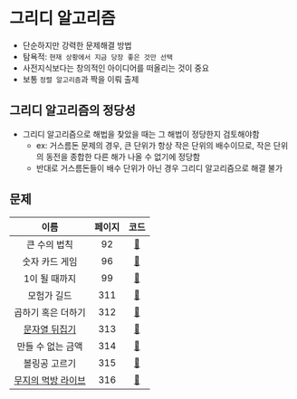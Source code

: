 # 그리디 알고리즘

- 단순하지만 강력한 문제해결 방법
- 탐욕적: `현재 상황에서 지금 당장 좋은 것만 선택`
- 사전지식보다는 창의적인 아이디어를 떠올리는 것이 중요
- 보통 `정렬 알고리즘`과 짝을 이뤄 출제

## 그리디 알고리즘의 정당성

- 그리디 알고리즘으로 해법을 찾았을 때는 그 해법이 정당한지 검토해야함
    - ex: 거스름돈 문제의 경우, 큰 단위가 항상 작은 단위의 배수이므로, 작은 단위의 동전을 종합한 다른 해가 나올 수 없기에 정당함
    - 반대로 거스름돈들이 배수 단위가 아닌 경우 그리디 알고리즘으로 해결 불가

## 문제

|이름|페이지|코드|
|:---:|:---:|:---:|
|큰 수의 법칙|92|[🚀](./BigNumber.java)|
|숫자 카드 게임|96|[🚀](./NumberCardGame.java)|
|1이 될 때까지|99|[🚀](./TillOne.java)|
|모험가 길드|311|[🚀](./AdventureGuild.java)|
|곱하기 혹은 더하기|312|[🚀](./MultiOrPlus.java)|
|[문자열 뒤집기](https://www.acmicpc.net/problem/1439)|313|[🚀](./TurnString.java)|
|만들 수 없는 금액|314|[🚀](./CannotMake.java)|
|볼링공 고르기|315|[🚀](./ChooseBall.java)|
|[무지의 먹방 라이브](https://programmers.co.kr/learn/courses/30/lessons/42891)|316|[🚀](./MuziLive.java)|